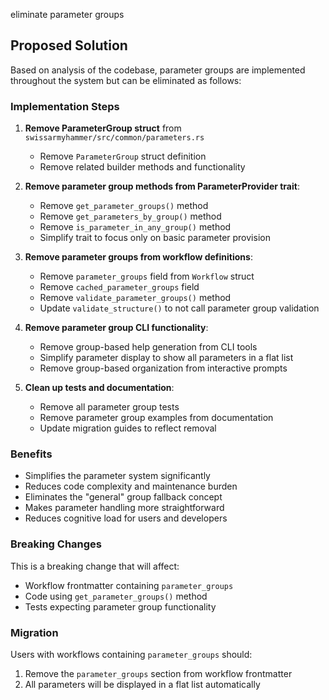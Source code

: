 eliminate parameter groups
## Proposed Solution

Based on analysis of the codebase, parameter groups are implemented throughout the system but can be eliminated as follows:

### Implementation Steps

1. **Remove ParameterGroup struct** from `swissarmyhammer/src/common/parameters.rs`
   - Remove `ParameterGroup` struct definition
   - Remove related builder methods and functionality

2. **Remove parameter group methods from ParameterProvider trait**:
   - Remove `get_parameter_groups()` method
   - Remove `get_parameters_by_group()` method  
   - Remove `is_parameter_in_any_group()` method
   - Simplify trait to focus only on basic parameter provision

3. **Remove parameter groups from workflow definitions**:
   - Remove `parameter_groups` field from `Workflow` struct
   - Remove `cached_parameter_groups` field  
   - Remove `validate_parameter_groups()` method
   - Update `validate_structure()` to not call parameter group validation

4. **Remove parameter group CLI functionality**:
   - Remove group-based help generation from CLI tools
   - Simplify parameter display to show all parameters in a flat list
   - Remove group-based organization from interactive prompts

5. **Clean up tests and documentation**:
   - Remove all parameter group tests 
   - Remove parameter group examples from documentation
   - Update migration guides to reflect removal

### Benefits

- Simplifies the parameter system significantly
- Reduces code complexity and maintenance burden
- Eliminates the "general" group fallback concept
- Makes parameter handling more straightforward
- Reduces cognitive load for users and developers

### Breaking Changes

This is a breaking change that will affect:
- Workflow frontmatter containing `parameter_groups`
- Code using `get_parameter_groups()` method
- Tests expecting parameter group functionality

### Migration

Users with workflows containing `parameter_groups` should:
1. Remove the `parameter_groups` section from workflow frontmatter
2. All parameters will be displayed in a flat list automatically